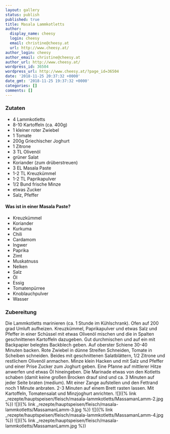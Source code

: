 ```yaml
---
layout: gallery
status: publish
published: true
title: Masala Lammkotletts
author:
  display_name: cheesy
  login: cheesy
  email: christine@cheesy.at
  url: http://www.cheesy.at/
author_login: cheesy
author_email: christine@cheesy.at
author_url: http://www.cheesy.at/
wordpress_id: 36504
wordpress_url: http://www.cheesy.at/?page_id=36504
date: '2018-11-25 20:37:32 +0000'
date_gmt: '2018-11-25 19:37:32 +0000'
categories: []
comments: []
---
```

### Zutaten
* 4 Lammkotletts
* 8-10 Kartoffeln (ca. 400g)
* 1 kleiner roter Zwiebel
* 1 Tomate
* 200g Griechischer Joghurt
* 1 Zitrone
* 3 TL Olivenöl
* grüner Salat
* Koriander (zum drüberstreuen)
* 3 EL Masala Paste
* 1-2 TL Kreuzkümmel
* 1-2 TL Paprikapulver
* 1/2 Bund frische Minze
* etwas Zucker
* Salz, Pfeffer
#### Was ist in einer Masala Paste?
* Kreuzkümmel
* Koriander
* Kurkuma
* Chili
* Cardamom
* Ingwer
* Paprika
* Zimt
* Muskatnuss
* Nelken
* Salz
* Öl
* Essig
* Tomatenpürree
* Knoblauchpulver
* Wasser
### Zubereitung
Die Lammkotletts marinieren (ca. 1 Stunde im Kühlschrank).
Ofen auf 200 grad Umluft aufheizen. Kreuzkümmel, Paprikapulver und etwas Salz und Pfeffer in einer Schüssel mit etwas Olivenöl mischen und die in Spalten geschnittenen Kartoffeln dazugeben. Gut durchmischen und auf ein mit Backpapier belegtes Backblech geben. Auf oberster Schiene 30-40 Minuten backen.
Rote Zwiebel in dünne Streifen Schneiden, Tomate in Scheiben schneiden. Beides mit geschnittenen Salatblättern, 1/2 Zitrone und restlichem Olivenöl anmachen.
Minze klein Hacken und mit Salz und Pfeffer und einer Prise Zucker zum Joghurt geben.
Eine Pfanne auf mittlerer Hitze anwerfen und etwas Öl hineingeben. Die Marinade etwas von den Kotletts schaben (damit keine großen Brocken drauf sind und ca. 3 Minuten auf jeder Seite braten (medium). Mit einer Zange aufstellen und den Fettrand noch 1 Minute anbraten. 2-3 Minuten auf einem Brett rasten lassen.
Mit Kartoffeln, Tomatensalat und Minzjoghurt anrichten.
![]({% link _rezepte/hauptspeisen/fleisch/masala-lammkotletts/MassamanLamm-2.jpg %})
![]({% link _rezepte/hauptspeisen/fleisch/masala-lammkotletts/MassamanLamm-3.jpg %})
![]({% link _rezepte/hauptspeisen/fleisch/masala-lammkotletts/MassamanLamm-4.jpg %})
![]({% link _rezepte/hauptspeisen/fleisch/masala-lammkotletts/MassamanLamm.jpg %})
